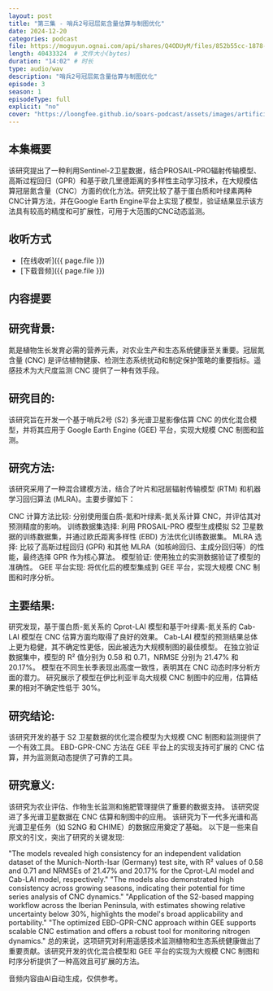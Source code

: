 ```yaml
---
layout: post
title: "第三集 - 哨兵2号冠层氮含量估算与制图优化"
date: 2024-12-20
categories: podcast
file: https://moguyun.ognai.com/api/shares/Q4ODUyM/files/852b55cc-1878-421c-8ebc-aeaa6075b168
length: 40433324  # 文件大小(bytes)
duration: "14:02" # 时长
type: audio/wav
description: "哨兵2号冠层氮含量估算与制图优化"
episode: 3
season: 1
episodeType: full
explicit: "no"
cover: "https://loongfee.github.io/soars-podcast/assets/images/artificial-intelligence.png"
---
```


## 本集概要

该研究提出了一种利用Sentinel-2卫星数据，结合PROSAIL-PRO辐射传输模型、高斯过程回归（GPR）和基于欧几里德距离的多样性主动学习技术，在大规模估算冠层氮含量（CNC）方面的优化方法。研究比较了基于蛋白质和叶绿素两种CNC计算方法，并在Google Earth Engine平台上实现了模型，验证结果显示该方法具有较高的精度和可扩展性，可用于大范围的CNC动态监测。

## 收听方式

- [在线收听]({{ page.file }})
- [下载音频]({{ page.file }})

## 内容提要

## 研究背景:

氮是植物生长发育必需的营养元素，对农业生产和生态系统健康至关重要。冠层氮含量 (CNC) 是评估植物健康、检测生态系统扰动和制定保护策略的重要指标。遥感技术为大尺度监测 CNC 提供了一种有效手段。

## 研究目的:

该研究旨在开发一个基于哨兵2号 (S2) 多光谱卫星影像估算 CNC 的优化混合模型，并将其应用于 Google Earth Engine (GEE) 平台，实现大规模 CNC 制图和监测。

## 研究方法:

该研究采用了一种混合建模方法，结合了叶片和冠层辐射传输模型 (RTM) 和机器学习回归算法 (MLRA)。主要步骤如下：

CNC 计算方法比较: 分别使用蛋白质-氮和叶绿素-氮关系计算 CNC，并评估其对预测精度的影响。
训练数据集选择: 利用 PROSAIL-PRO 模型生成模拟 S2 卫星数据的训练数据集，并通过欧氏距离多样性 (EBD) 方法优化训练数据集。
MLRA 选择: 比较了高斯过程回归 (GPR) 和其他 MLRA（如核岭回归、主成分回归等）的性能，最终选择 GPR 作为核心算法。
模型验证: 使用独立的实测数据验证了模型的准确性。
GEE 平台实现: 将优化后的模型集成到 GEE 平台，实现大规模 CNC 制图和时序分析。

## 主要结果:

研究发现，基于蛋白质-氮关系的 Cprot-LAI 模型和基于叶绿素-氮关系的 Cab-LAI 模型在 CNC 估算方面均取得了良好的效果。
Cab-LAI 模型的预测结果总体上更为稳健，其不确定性更低，因此被选为大规模制图的最佳模型。
在独立验证数据集中，模型的 R² 值分别为 0.58 和 0.71，NRMSE 分别为 21.47% 和 20.17%。
模型在不同生长季表现出高度一致性，表明其在 CNC 动态时序分析方面的潜力。
研究展示了模型在伊比利亚半岛大规模 CNC 制图中的应用，估算结果的相对不确定性低于 30%。

## 研究结论:

该研究开发的基于 S2 卫星数据的优化混合模型为大规模 CNC 制图和监测提供了一个有效工具。
EBD-GPR-CNC 方法在 GEE 平台上的实现支持可扩展的 CNC 估算，并为监测氮动态提供了可靠的工具。

## 研究意义:

该研究为农业评估、作物生长监测和施肥管理提供了重要的数据支持。
该研究促进了多光谱卫星数据在 CNC 估算和制图中的应用。
该研究为下一代多光谱和高光谱卫星任务（如 S2NG 和 CHIME）的数据应用奠定了基础。
以下是一些来自原文的引文，突出了研究的关键发现:

"The models revealed high consistency for an independent validation dataset of the Munich-North-Isar (Germany) test site, with R² values of 0.58 and 0.71 and NRMSEs of 21.47% and 20.17% for the Cprot-LAI model and Cab-LAI model, respectively."
"The models also demonstrated high consistency across growing seasons, indicating their potential for time series analysis of CNC dynamics."
"Application of the S2-based mapping workflow across the Iberian Peninsula, with estimates showing relative uncertainty below 30%, highlights the model's broad applicability and portability."
"The optimized EBD-GPR-CNC approach within GEE supports scalable CNC estimation and offers a robust tool for monitoring nitrogen dynamics."
总的来说，这项研究对利用遥感技术监测植物和生态系统健康做出了重要贡献。该研究开发的优化混合模型和 GEE 平台的实现为大规模 CNC 制图和时序分析提供了一种高效且可扩展的方法。


音频内容由AI自动生成，仅供参考。